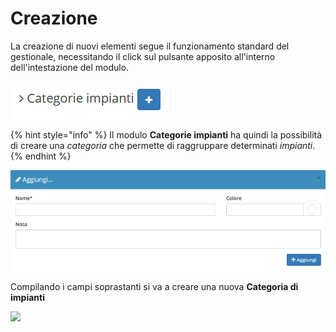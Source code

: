 # Creazione

La creazione di nuovi elementi segue il funzionamento standard del gestionale, necessitando il click sul pulsante apposito all'interno dell'intestazione del modulo.

![Screenshot creazione categorie impianti](../../../.gitbook/assets/AggiuntaCategorieImpianti.PNG)

{% hint style="info" %}
Il modulo **Categorie impianti** ha quindi la possibilità di creare una _categoria_ che permette di raggruppare determinati _impianti_.
{% endhint %}

![Screenshot creazione categorie impianti](../../../.gitbook/assets/CampiCategorieImpianti.PNG)

Compilando i campi soprastanti si va a creare una nuova **Categoria di impianti**

![](https://github.com/devcode-it/openstamanager-docs/tree/5242b6a23c677db2f5451152c8e4c4aded3a99cf/.gitbook/assets/interfacciacategorieimpianti-2.PNG)
